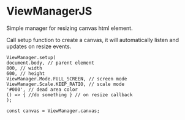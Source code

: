 # ViewManagerJS
Simple manager for resizing canvas html element.

Call setup function to create a canvas, it will automatically listen and updates on resize events.
```
ViewManager.setup(
document.body, // parent element
800, // width
600, // height
ViewManager.Mode.FULL_SCREEN, // screen mode
ViewManager.Scale.KEEP_RATIO, // scale mode
'#000', // dead area color
() => { //do something } // on resize callback
);

const canvas = ViewManager.canvas;
```
